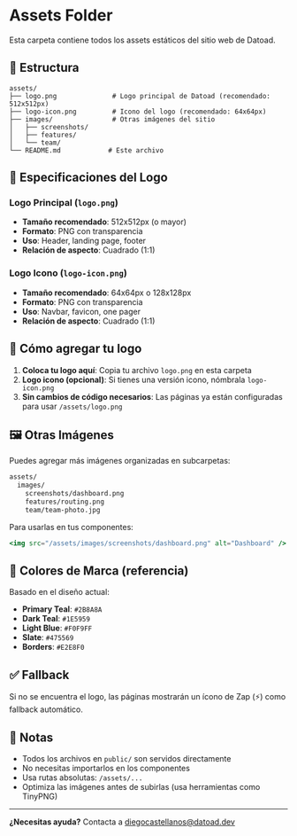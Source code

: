# Assets Folder

Esta carpeta contiene todos los assets estáticos del sitio web de Datoad.

## 📁 Estructura

```
assets/
├── logo.png              # Logo principal de Datoad (recomendado: 512x512px)
├── logo-icon.png         # Icono del logo (recomendado: 64x64px)
├── images/               # Otras imágenes del sitio
│   ├── screenshots/
│   ├── features/
│   └── team/
└── README.md            # Este archivo
```

## 🎨 Especificaciones del Logo

### Logo Principal (`logo.png`)
- **Tamaño recomendado**: 512x512px (o mayor)
- **Formato**: PNG con transparencia
- **Uso**: Header, landing page, footer
- **Relación de aspecto**: Cuadrado (1:1)

### Logo Icono (`logo-icon.png`)
- **Tamaño recomendado**: 64x64px o 128x128px
- **Formato**: PNG con transparencia
- **Uso**: Navbar, favicon, one pager
- **Relación de aspecto**: Cuadrado (1:1)

## 📂 Cómo agregar tu logo

1. **Coloca tu logo aquí**: Copia tu archivo `logo.png` en esta carpeta
2. **Logo icono (opcional)**: Si tienes una versión icono, nómbrala `logo-icon.png`
3. **Sin cambios de código necesarios**: Las páginas ya están configuradas para usar `/assets/logo.png`

## 🖼️ Otras Imágenes

Puedes agregar más imágenes organizadas en subcarpetas:

```bash
assets/
  images/
    screenshots/dashboard.png
    features/routing.png
    team/team-photo.jpg
```

Para usarlas en tus componentes:

```jsx
<img src="/assets/images/screenshots/dashboard.png" alt="Dashboard" />
```

## 🎨 Colores de Marca (referencia)

Basado en el diseño actual:

- **Primary Teal**: `#2B8A8A`
- **Dark Teal**: `#1E5959`
- **Light Blue**: `#F0F9FF`
- **Slate**: `#475569`
- **Borders**: `#E2E8F0`

## ✅ Fallback

Si no se encuentra el logo, las páginas mostrarán un ícono de Zap (⚡) como fallback automático.

## 📝 Notas

- Todos los archivos en `public/` son servidos directamente
- No necesitas importarlos en los componentes
- Usa rutas absolutas: `/assets/...`
- Optimiza las imágenes antes de subirlas (usa herramientas como TinyPNG)

---

**¿Necesitas ayuda?** Contacta a diegocastellanos@datoad.dev
